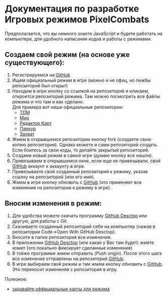 # Документация по разработке Игровых режимов PixelCombats

Предполагается, что вы немного знаете JavaScript и будете работать на компьютере, для удобного написания кодов и работы с режимами.

## Cоздаем свой режим (на основе уже существующего):
1. Регистрируемся на [GitHub](https://github.com/)
1. Ищем официальный режим в игре (можно и не офиц, но лижбы репозиторий был открыт)
1. Находим в игре кнопку со ссылкой на репозиторий и кликаем, откроется репозиторий режима. Там можно посмотреть все файлы режима и что там и как сделано.
   <br>Для примера вот наши официальные репозитории:
    - [TDM](https://github.com/kkohno/PixelCombats.GameModes.TDM)
    - [Мир](https://github.com/kkohno/PixelCombats.GameModes.Peace)
    - [Редактор Карт](https://github.com/kkohno/PixelCombats.GameModes.Editor)
    - [Паркур](https://github.com/kkohno/PixelCombats.GameModes.Parcour)
    - [Захват](https://github.com/kkohno/PixelCombats.GameModes.Capture)
1. Жмем в открывшемся репозитории кнопку fork (создаете свою копию репозитория). Однако можете и сами репозиторий создать. Если боитесь за свои коды, то делайте закрытый репозиторий.
1. Создаем новый режим в самой игре (думаю кнопку все нашли).
1. Привязываем в открывшемся окне, если еще не привязывали, свой [GitHub](https://github.com/) аккаунт к аккаунту в игре.
1. Привязываете свой созданный репозиторий к режиму, указав ссылку на репозиторий (или его имя).
1. Жмем в игре кнопку обновить с [GitHub](https://github.com/) (это применяет все изменения на репозитории к режиму в игре).

## Вносим изменения в режим:
1. Для удобства можете скачать программу [GitHub Desctop](https://desktop.github.com/) или другую, для работы с Git.
1. Cкачиваете созданный репозиторий себе на компьютер (нажав в репозитории Code->Open With GitHub Desctop).
1. Вносите в папке репозитория все изменения.
1. В приложении [GitHub Desctop](https://desktop.github.com/) (или какая у Вас там будет) жмете комит (это локально фиксирует сделанные изменения)
1. В тойже программе жмем отправить (Push origin). После этого шага все изменения отправлены на репозиторий [GitHub](https://github.com/).
1. В игре выбираем свой режим и там жмем кнопку обновить с [GitHub](https://github.com/). Это переносит изменения с репозитория в игру.

Полезное:
* [задавайте оффициальные карты для режима](GameModeOfficialMaps.md)
